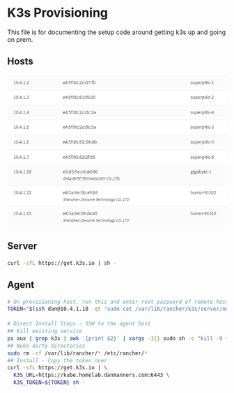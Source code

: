 # K3s Provisioning

This file is for documenting the setup code around getting k3s up and going on prem.

## Hosts

![hosts](hosts.png)

## Server

```bash
curl -sfL https://get.k3s.io | sh -
```

## Agent

```bash
# On provisioning host, run this and enter root password of remote host and hit enter
TOKEN="$(ssh dan@10.4.1.10 -qt 'sudo cat /var/lib/rancher/k3s/server/node-token' | tail -1)"

# Direct Install Steps - SSH to the agent host
## Kill existing service
ps aux | grep k3s | awk '{print $2}' | xargs -I{} sudo sh -c "kill -9 {}"
## Nuke dirty directories
sudo rm -rf /var/lib/rancher/* /etc/rancher/*
## Install - Copy the token over
curl -sfL https://get.k3s.io | \
  K3S_URL=https://kube.homelab.danmanners.com:6443 \
  K3S_TOKEN=${TOKEN} sh -
```
